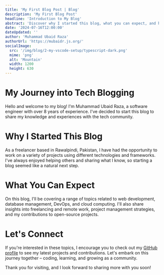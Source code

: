 ```yaml
---
title: 'My First Blog Post | Blog'
description: 'My First Blog Post'
headline: 'Introduction to My Blog'
abstract: 'Discover why I started this blog, what you can expect, and how we can connect as a community.'
date: '2024-07-16T12:00:00'
dateUpdated: ''
author: 'Muhammad Ubaid Raza'
authorUrl: 'https://mubaidr.js.org/'
socialImage:
  src: '/img/blog/2-my-vscode-setup/typescript-dark.png'
  mime: 'png'
  alt: 'Mountain'
  width: 1200
  height: 630
---
```


# My Journey into Tech Blogging

Hello and welcome to my blog! I'm Muhammad Ubaid Raza, a software engineer with over 8 years of experience. I've decided to start this blog to share my knowledge and experiences with the tech community.

# Why I Started This Blog

As a freelancer based in Rawalpindi, Pakistan, I have had the opportunity to work on a variety of projects using different technologies and frameworks. I've always enjoyed helping others and sharing what I know, so starting a blog seemed like a natural next step.

# What You Can Expect

On this blog, I'll be covering a range of topics related to web development, database management, DevOps, and cloud computing. I'll also share insights into freelancing and remote work, project management strategies, and my contributions to open-source projects.

# Let's Connect

If you're interested in these topics, I encourage you to check out my [GitHub profile](https://github.com/) to see my latest projects and contributions. Let's embark on this journey together – coding, learning, and growing as a community.

Thank you for visiting, and I look forward to sharing more with you soon!
